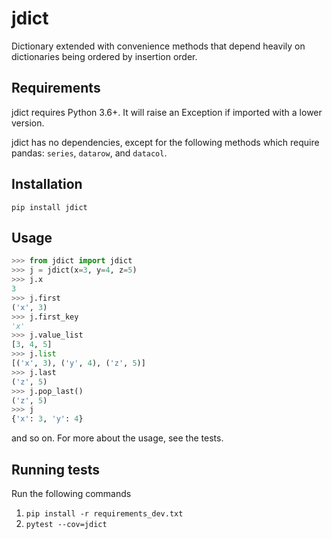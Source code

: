 # jdict

Dictionary extended with convenience methods that depend heavily on dictionaries being ordered by insertion order.

## Requirements

jdict requires Python 3.6+. It will raise an Exception if imported with a lower version.

jdict has no dependencies, except for the following methods which require pandas: `series`, `datarow`, and `datacol`.

## Installation

`pip install jdict`

## Usage

```Python
>>> from jdict import jdict
>>> j = jdict(x=3, y=4, z=5)
>>> j.x
3
>>> j.first
('x', 3)
>>> j.first_key
'x'
>>> j.value_list
[3, 4, 5]
>>> j.list
[('x', 3), ('y', 4), ('z', 5)]
>>> j.last
('z', 5)
>>> j.pop_last()
('z', 5)
>>> j
{'x': 3, 'y': 4}
```

and so on. For more about the usage, see the tests.

## Running tests

Run the following commands

1. `pip install -r requirements_dev.txt`
1. `pytest --cov=jdict`